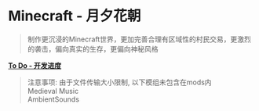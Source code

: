 # Minecraft - 月夕花朝
> 制作更沉浸的Minecraft世界，更加完善合理有区域性的村民交易，更激烈的袭击，偏向真实的生存，更偏向神秘风格

[**To Do - 开发进度**](https://github.com/Eikidona/Minecraft-TheEraofDisaster/edit/main/TODO.md)

> 注意事项: 由于文件传输大小限制, 以下模组未包含在mods内  
> Medieval Music  
> AmbientSounds

